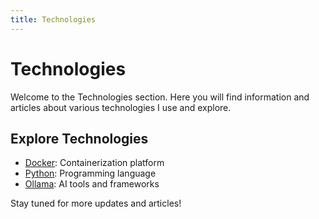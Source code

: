 ```yaml
---
title: Technologies
---
```


# Technologies

Welcome to the Technologies section. Here you will find information and articles about various technologies I use and explore.

## Explore Technologies

- [Docker](docker/index.md): Containerization platform
- [Python](python/index.md): Programming language
- [Ollama](ollama/index.md): AI tools and frameworks

Stay tuned for more updates and articles!